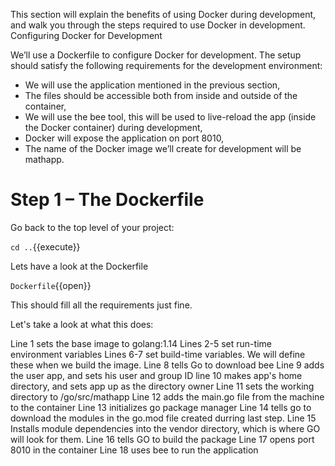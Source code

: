 This section will explain the benefits of using Docker during development, and walk you through the steps required to use Docker in development.
Configuring Docker for Development

We’ll use a Dockerfile to configure Docker for development. The setup should 
satisfy the following requirements for the development environment:

 - We will use the application mentioned in the previous section,
 - The files should be accessible both from inside and outside of the container,
 - We will use the bee tool, this will be used to live-reload the app 
(inside the Docker container) during development,
 - Docker will expose the application on port 8010,
 - The name of the Docker image we’ll create for development will be mathapp.

# Step 1 – The Dockerfile

Go back to the top level of your project:

`cd ..`{{execute}}

Lets have a look at the Dockerfile

`Dockerfile`{{open}}

This should fill all the requirements just fine.

Let's take a look at what this does:

Line 1 sets the base image to golang:1.14
Lines 2-5 set run-time environment variables
Lines 6-7 set build-time variables.  We will define these when we build the 
image.
Line 8 tells Go to download bee
Line 9 adds the user app, and sets his user and group ID
line 10 makes app's home directory, and sets app up as the directory owner
Line 11 sets the working directory to /go/src/mathapp
Line 12 adds the main.go file from the machine to the container
Line 13 initializes go package manager
Line 14 tells go to download the modules in the go.mod file created durring 
last step.
Line 15 Installs module dependencies into the vendor directory, which is where
GO will look for them.
Line 16 tells GO to build the package
Line 17 opens port 8010 in the container
Line 18 uses bee to run the application


